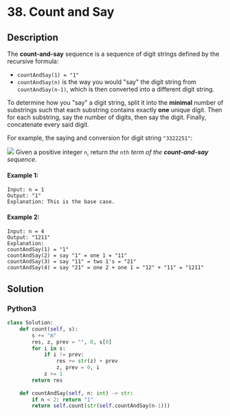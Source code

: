 # 38. Count and Say

## Description
The **count-and-say** sequence is a sequence of digit strings defined by the recursive formula:

* `countAndSay(1) = "1"`
* `countAndSay(n)` is the way you would "say" the digit string from `countAndSay(n-1)`, which is then converted into a different digit string.

To determine how you "say" a digit string, split it into the **minimal** number of substrings such that each substring contains exactly **one** unique digit. Then for each substring, say the number of digits, then say the digit. Finally, concatenate every said digit.

For example, the saying and conversion for digit string `"3322251"`:

![](https://assets.leetcode.com/uploads/2020/10/23/countandsay.jpg)
Given a positive integer `n`, return *the* `nth` *term of the **count-and-say** sequence*.

#### Example 1:
```
Input: n = 1
Output: "1"
Explanation: This is the base case.
```

#### Example 2:
```
Input: n = 4
Output: "1211"
Explanation:
countAndSay(1) = "1"
countAndSay(2) = say "1" = one 1 = "11"
countAndSay(3) = say "11" = two 1's = "21"
countAndSay(4) = say "21" = one 2 + one 1 = "12" + "11" = "1211"
```


## Solution

### Python3
```python
class Solution:
    def count(self, s):
        s += "m"
        res, z, prev = "", 0, s[0] 
        for i in s:
            if i != prev:
                res += str(z) + prev
                z, prev = 0, i
            z += 1
        return res
    
    def countAndSay(self, n: int) -> str:
        if n < 2: return "1"
        return self.count(str(self.countAndSay(n-1)))
        
        
```